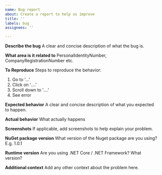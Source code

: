 ```yaml
---
name: Bug report
about: Create a report to help us improve
title: ''
labels: bug
assignees: ''

---
```


**Describe the bug**
A clear and concise description of what the bug is.

**What area is it related to**
PersonalIdentityNumber, CompanyRegistrationNumber etc.

**To Reproduce**
Steps to reproduce the behavior:
1. Go to '...'
2. Click on '....'
3. Scroll down to '....'
4. See error

**Expected behavior**
A clear and concise description of what you expected to happen.

**Actual behavior**
What actually happens

**Screenshots**
If applicable, add screenshots to help explain your problem.

**NuGet package version**
What version of the Nuget package are you using? E.g. 1.0.1

**Runtime version**
Are you using .NET Core / .NET Framework? What version?

**Additional context**
Add any other context about the problem here.
